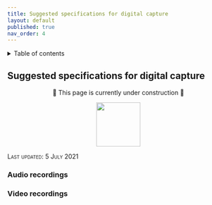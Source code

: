 ```yaml
---
title: Suggested specifications for digital capture
layout: default
published: true
nav_order: 4
---
```


<details closed markdown="block">
  <summary>
    Table of contents
  </summary>
  {: .text-delta }
1. TOC
{:toc}
</details>

## Suggested specifications for digital capture

<p align="center">
🚧 This page is currently under construction 🚧
</p>

<p align="center">
  <img height="100" src="images/lumetri_scope.gif">
</p>

<span style="font-variant:small-caps;">Last updated: 5 July 2021</span>

### Audio recordings


### Video recordings


